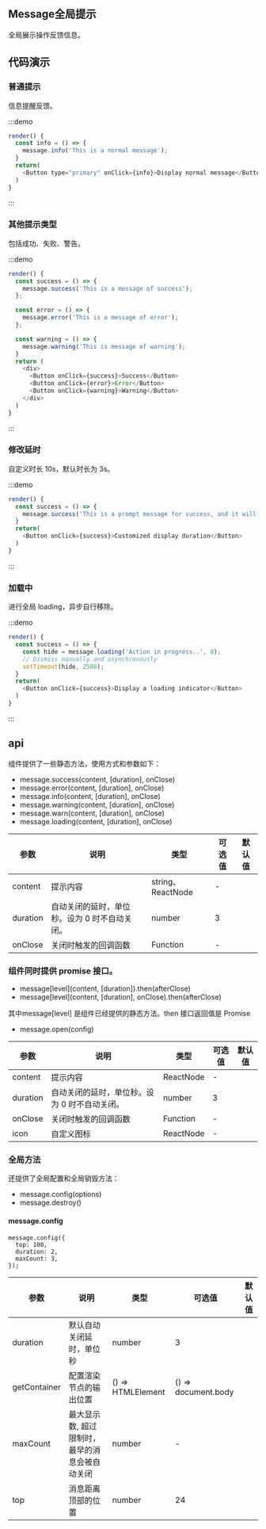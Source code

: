 ## Message全局提示

全局展示操作反馈信息。

## 代码演示

### 普通提示

信息提醒反馈。


:::demo
```js
render() {
  const info = () => {
    message.info('This is a normal message');
  }
  return(
    <Button type="primary" onClick={info}>Display normal message</Button>
  )
}
```
:::


### 其他提示类型

包括成功、失败、警告。

:::demo
```js
render() {
  const success = () => {
    message.success('This is a message of success');
  };

  const error = () => {
    message.error('This is a message of error');
  };

  const warning = () => {
    message.warning('This is message of warning');
  }
  return (
    <div>
      <Button onClick={success}>Success</Button>
      <Button onClick={error}>Error</Button>
      <Button onClick={warning}>Warning</Button>
    </div>
  )
}
```
:::


### 修改延时

自定义时长 10s，默认时长为 3s。

:::demo
```js
render() {
  const success = () => {
    message.success('This is a prompt message for success, and it will disappear in 10 seconds', 10);
  }
  return(
    <Button onClick={success}>Customized display duration</Button>
  )
}
```
:::


### 加载中
进行全局 loading，异步自行移除。

:::demo
```js
render() {
  const success = () => {
    const hide = message.loading('Action in progress..', 0);
    // Dismiss manually and asynchronously
    setTimeout(hide, 2500);
  }
  return(
    <Button onClick={success}>Display a loading indicator</Button>
  )
}
```
:::


## api

组件提供了一些静态方法，使用方式和参数如下：

+ message.success(content, [duration], onClose)
+ message.error(content, [duration], onClose)
+ message.info(content, [duration], onClose)
+ message.warning(content, [duration], onClose)
+ message.warn(content, [duration], onClose)
+ message.loading(content, [duration], onClose)
  

| 参数      | 说明    | 类型      | 可选值       | 默认值   |
|---------- |-------- |---------- |-------------  |-------- |
|content	|提示内容|	string、ReactNode	|-|
|duration	|自动关闭的延时，单位秒。设为 0 时不自动关闭。|	number|	3|
|onClose|	关闭时触发的回调函数|	Function|	-|

### 组件同时提供 promise 接口。

+ message[level](content, [duration]).then(afterClose)
+ message[level](content, [duration], onClose).then(afterClose)

其中message[level] 是组件已经提供的静态方法。then 接口返回值是 Promise

+ message.open(config)


| 参数      | 说明    | 类型      | 可选值       | 默认值   |
|---------- |-------- |---------- |-------------  |-------- |
|content	|提示内容|ReactNode	|-|
|duration	|自动关闭的延时，单位秒。设为 0 时不自动关闭。|	number	|3|
|onClose	|关闭时触发的回调函数|	Function|	-|
|icon	|自定义图标|	ReactNode|	-|

### 全局方法
还提供了全局配置和全局销毁方法：

+ message.config(options)
+ message.destroy()

#### message.config

```
message.config({
  top: 100,
  duration: 2,
  maxCount: 3,
});
```

| 参数      | 说明    | 类型      | 可选值       | 默认值   |
|---------- |-------- |---------- |-------------  |-------- |
|duration	|默认自动关闭延时，单位秒|	number|	3|
|getContainer	|配置渲染节点的输出位置	|() => HTMLElement|	() => document.body|
|maxCount	|最大显示数, 超过限制时，最早的消息会被自动关闭|	number|	-|
|top	|消息距离顶部的位置	|number	|24|
  
